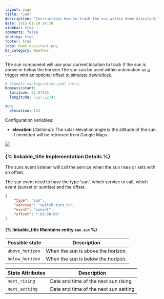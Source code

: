 ```yaml
---
layout: page
title: "Sun"
description: "Instructions how to track the sun within Home Assistant."
date: 2015-01-24 14:39
sidebar: true
comments: false
sharing: true
footer: true
logo: home-assistant.png
ha_category: Weather
---
```


The sun component will use your current location to track if the sun is above or below the horizon.The sun can be used within automation as [a trigger with an optional offset to simulate dawn/dusk][automation-trigger].

[automation-trigger]: /components/automation/#sun-trigger

```yaml
# Example configuration.yaml entry
homeassistant:
  latitude: 32.87336
  longitude: -117.22743

sun:
  elevation: 123
```

Configuration variables:

- **elevation** (*Optional*): The solar elevation angle is the altitude of the sun. If ommitted will be retrieved from Google Maps.

<p class='img'>
<img src='/images/screenshots/more-info-dialog-sun.png' />
</p>

### {% linkable_title Implementation Details %}

The suns event listener will call the service when the sun rises or sets with an offset.

The sun event need to have the type 'sun', which service to call, which event (sunset or sunrise) and the offset.

```json
{
    "type": "sun",
    "service": "switch.turn_on",
    "event": "sunset",
    "offset": "-01:00:00"
}
```

#### {% linkable_title Maintains entity `sun.sun` %}

| Possible state | Description |
| --------- | ----------- |
| `above_horizon` | When the sun is above the horizon.
| `below_horizon` | When the sun is below the horizon.



| State Attributes | Description |
| --------- | ----------- |
| `next_rising` | Date and time of the next sun rising
| `next_setting` | Date and time of the next sun setting
